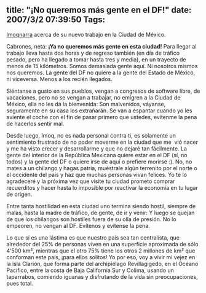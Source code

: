 title: "¡No queremos más gente en el DF!"
date: 2007/3/2 07:39:50
Tags: 
---
<p><a href="http://www.imoqland.com" target="_blank">Imoq</a><a href="http://www.imoqland.com/Article734.phtml" target="_blank">narra</a> acerca de su nuevo trabajo en la Ciudad de México.</p>

<p>Cabrones, neta: <strong>¡Ya no queremos más gente en esta ciudad!</strong> Para llegar al trabajo lleva hasta dos horas y de regreso también (en día de tráfico pesado, pero ha llegado a tomar hasta tres y media), en un trayecto de menos de 15 kilómetros. Somos demasiada gente aquí. Ni nosotros mismos nos queremos. La gente del DF no quiere a la gente del Estado de México, ni viceversa. Menos a los recién llegados.</p>

<p>Siéntanse a gusto en sus pueblos, vengan a congresos de software libre, de vacaciones, pero no se vengan a trabajar, no emigren a la Ciudad de México, ella no les dá la bienvenida: Son malvenidos, váyanse, seguramente en su casa los extrañarán. Se van a espantar cuando yo les aviente el coche con el fin de pasar primero que ustedes, evítenme la pena de hacerlos sentir mal.</p>

<p>Desde luego, Imoq, no es nada personal contra ti, es solamente un sentimiento frustrado de no poder moverme en la ciudad que me  vió nacer y me ha visto crecer y desarrollarme y que no dejaré tan fácilmente. La gente del interior de la República Mexicana quiere estar en el DF (sí, no todos) y la gente del DF o quiere irse de aquí o prefiere morirse :). No, no mates a un chilango y hagas patria, muéstrale algún terrenito por el norte o el occidente del país y haz que muchas personas vivan felices. Yo te lo agradeceré y la próxima vez que visite tu ciudad prometo comprar recuerditos y hacer hasta lo imposible por reactivar la economía en tu lugar de origen.</p>

<p>Entre tanta hostilidad en esta ciudad uno termina siendo hostil, siempre de malas, hasta la madre de tráfico, de gente, de ir y venir: Y luego se quejan de que los chilangos son hostiles fuera de su olla de presión. No lo empeoren, no vengan al DF. Evítenos y evítense la pena.</p>

<p>Lo que sí es una lástima es que nuestro país sea tan centralista, que alrededor del 25% de personas viven en una superficie aproximada de sólo 4&#8217;500&#160;km², mientras que el otro 75% tiene los otros 2 millones de km² que conforman este país, ¡para ellos solitos! Yo por eso, voy a vivir mi vejez en la isla Clarión, que forma parte del archipiélago Revillagigedo, en el Océano Pacífico, entre la costa de Baja California Sur y Colima, usando un taparrabos, comiendo iguanas y disfrutando de la vida sin preocupaciones, pues total.</p>
